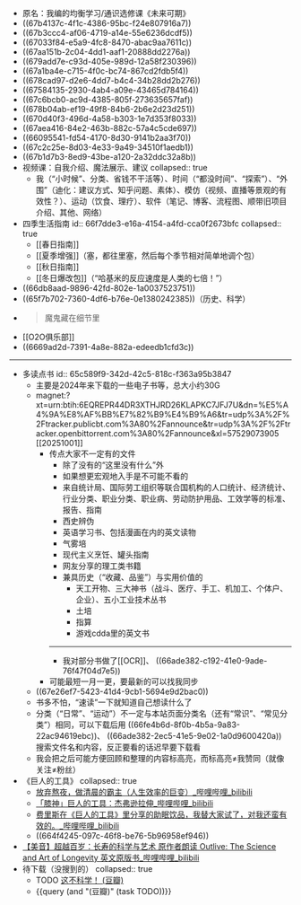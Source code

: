- 原名：我编的均衡学习/通识选修课《未来可期》
- ((67b4137c-4f1c-4386-95bc-f24e807916a7))
- ((67b3ccc4-af06-4719-a14e-55e6236dcdf5))
- ((67033f84-e5a9-4fc8-8470-abac9aa7611c))
- ((67aa151b-2c04-4dd1-aaf1-20888dd2276a))
- ((679add7e-c93d-405e-989d-12a58f230396))
- ((67a1ba4e-c715-4f0c-bc74-867cd2fdb5f4))
- ((678cad97-d2e6-4dd7-b4c4-34b28dd2b276))
- ((67584135-2930-4ab4-a09e-43465d784164))
- ((67c6bcb0-ac9d-4385-805f-273635657faf))
- ((678b04ab-ef19-49f8-84b6-2b6e2d23d251))
- ((670d40f3-496d-4a58-b303-1e7d353f8033))
- ((67aea416-84e2-463b-882c-57a4c5cde697))
- ((66095541-fd54-4170-8d30-9141b2aa3f70))
- ((67c2c25e-8d03-4e33-9a49-34510f1aedb1))
- ((67b1d7b3-8ed9-43be-a120-2a32ddc32a8b))
- 视频课：自我介绍、魔法展示、建议
  collapsed:: true
	- 我（“小时候”、分类、省钱不干活等）、时间（“都没时间”、“探索”）、“外围”（迪化：建议方式、知乎问题、素体）、模仿（视频、直播等景观的有效性？）、运动（饮食、理疗）、软件（笔记、博客、流程图、顺带旧项目介绍、其他、网络）
- 四季生活指南
  id:: 66f7dde3-e16a-4154-a4fd-cca0f2673bfc
  collapsed:: true
	- [[春日指南]]
	- [[夏季增强]]（塞，都往里塞，然后每个季节相对简单地调个包）
	- [[秋日指南]]
	- [[冬日爆改包]]（“哈基米的反应速度是人类的七倍！”）
- ((66db8aad-9896-42fd-802e-1a0037523751))
- ((65f7b702-7360-4df6-b76e-0e1380242385))（历史、科学）
- >魔鬼藏在细节里
- [[O2O俱乐部]]
- ((6669ad2d-7391-4a8e-882a-edeedb1cfd3c))
- ---
- 多读点书
  id:: 65c589f9-342d-42c5-818c-f363a95b3847
	- 主要是2024年来下载的一些电子书等，总大小约30G
	- magnet:?xt=urn:btih:6EQREPR44DR3XTHJRD26KLAPKC7JFJ7U&dn=%E5%A4%9A%E8%AF%BB%E7%82%B9%E4%B9%A6&tr=udp%3A%2F%2Ftracker.publicbt.com%3A80%2Fannounce&tr=udp%3A%2F%2Ftracker.openbittorrent.com%3A80%2Fannounce&xl=57529073905 [[20251001]]
		- 传点大家不一定有的文件
			- 除了没有的“这里没有什么”外
			- 如果想更宏观地入手是不可能不看的
			- 来自统计局、国际劳工组织等联合国机构的人口统计、经济统计、行业分类、职业分类、职业病、劳动防护用品、工效学等的标准、报告、指南
			- 西史辨伪
			- 英语学习书、包括漫画在内的英文读物
			- 气雾培
			- 现代主义烹饪、罐头指南
			- 网友分享的理工类书籍
			- 兼具历史（“收藏、品鉴”）与实用价值的
				- 天工开物、三大神书（战斗、医疗、手工、机加工、个体户、企业）、五小工业技术丛书
				- 土培
				- 指算
				- 游戏cdda里的英文书
			- ---
			- 我对部分书做了[[OCR]]、 ((66ade382-c192-41e0-9ade-76f47f04d7e5))
		- 可能最短一月一更，要最新的可以找我同步
	- ((67e26ef7-5423-41d4-9cb1-5694e9d2bac0))
	- 书多不怕，“速读”一下就知道自己想读什么了
	- 分类（“日常”、“运动”）不一定与本站页面分类名（还有“常识”、“常见分类”）相同，可以下载后用 ((66fe4b6d-8f0b-4b5a-9a83-22ac94619ebc))、 ((66ade382-2ec5-41e5-9e02-1a0d9600420a)) 搜索文件名和内容，反正要看的话迟早要下载看
	- 我会把之后可能方便回顾和整理的内容标高亮，而标高亮≠我赞同（就像关注≠粉丝）
- 《巨人的工具》
  collapsed:: true
	- [放弃熬夜，做清晨的霸主（人生效率的巨变）_哔哩哔哩_bilibili](https://www.bilibili.com/video/BV1r24y1J7E7)
	- [「膝神」巨人的工具：杰弗逊拉伸_哔哩哔哩_bilibili](https://www.bilibili.com/video/BV1PU4y1q7YS)
	- [费里斯在《巨人的工具》里分享的助眠饮品，我替大家试了，对我还蛮有效的。_哔哩哔哩_bilibili](https://www.bilibili.com/video/BV1Yw41177CR)
	- ((664f4245-097c-46f8-be76-5b96958ef946))
- [【美音】超越百岁：长寿的科学与艺术 原作者朗读 Outlive: The Science and Art of Longevity 英文原版书_哔哩哔哩_bilibili](https://www.bilibili.com/video/BV1o1421i7UG)
- 待下载（没搜到的）
  collapsed:: true
	- TODO [这不科学！ (豆瓣)](https://book.douban.com/subject/35169064)
	- {{query (and "(豆瓣)" (task TODO))}}